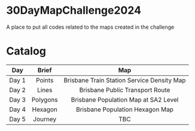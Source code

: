 # 30DayMapChallenge2024
A place to put all codes related to the maps created in the challenge

# Catalog
| Day   | Brief    | Map                                        |
| :----:| :------: | :-----------------------------------------:|
| Day 1 | Points   | Brisbane Train Station Service Density Map |
| Day 2 | Lines    | Brisbane Public Transport Route            |
| Day 3 | Polygons | Brisbane Population Map at SA2 Level       |
| Day 4 | Hexagon  | Brisbane Population Hexagon Map            |
| Day 5 | Journey  | TBC                                        |

